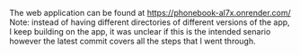 The web application can be found at https://phonebook-al7x.onrender.com/
Note: instead of having different directories of different versions of the app, I keep building on the app, it was unclear if this is the intended senario however the latest commit covers all the steps that I went through.